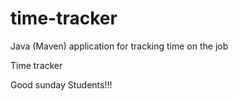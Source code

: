 # time-tracker
Java (Maven) application for tracking time on the job

Time tracker

Good sunday Students!!!
